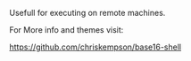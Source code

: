 Usefull for executing on remote machines.

For More info and themes visit:

https://github.com/chriskempson/base16-shell

